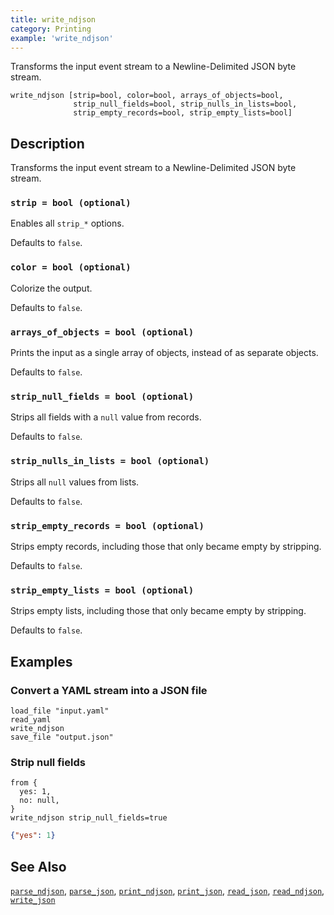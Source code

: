 ```yaml
---
title: write_ndjson
category: Printing
example: 'write_ndjson'
---
```

Transforms the input event stream to a Newline-Delimited JSON byte stream.

```tql
write_ndjson [strip=bool, color=bool, arrays_of_objects=bool,
              strip_null_fields=bool, strip_nulls_in_lists=bool,
              strip_empty_records=bool, strip_empty_lists=bool]
```

## Description

Transforms the input event stream to a Newline-Delimited JSON byte stream.

### `strip = bool (optional)`

Enables all `strip_*` options.

Defaults to `false`.

### `color = bool (optional)`

Colorize the output.

Defaults to `false`.

### `arrays_of_objects = bool (optional)`

Prints the input as a single array of objects, instead of as separate objects.

Defaults to `false`.

### `strip_null_fields = bool (optional)`

Strips all fields with a `null` value from records.

Defaults to `false`.

### `strip_nulls_in_lists = bool (optional)`

Strips all `null` values from lists.

Defaults to `false`.

### `strip_empty_records = bool (optional)`

Strips empty records, including those that only became empty
by stripping.

Defaults to `false`.

### `strip_empty_lists = bool (optional)`

Strips empty lists, including those that only became empty
by stripping.

Defaults to `false`.

## Examples

### Convert a YAML stream into a JSON file

```tql
load_file "input.yaml"
read_yaml
write_ndjson
save_file "output.json"
```

### Strip null fields

```tql
from {
  yes: 1,
  no: null,
}
write_ndjson strip_null_fields=true
```

```json
{"yes": 1}
```

## See Also

[`parse_ndjson`](/reference/functions/parse_ndjson),
[`parse_json`](/reference/functions/parse_json),
[`print_ndjson`](/reference/functions/print_ndjson),
[`print_json`](/reference/functions/print_json),
[`read_json`](/reference/operators/./read_json),
[`read_ndjson`](/reference/operators/./read_ndjson),
[`write_json`](/reference/operators/./write_json)
